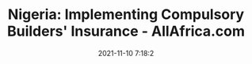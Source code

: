 ---
"title": "Nigeria: Implementing Compulsory Builders' Insurance - AllAfrica.com"
"date": "2021-11-10 7:18:2"
"feed_name": "GOOGLENEWSCONSTRUCTION"
"feed_website": "https://news.google.com/search?q=construction%2Bincident&hl=en-US&gl=US&ceid=US:en"
"feed_rss": "https://news.google.com/rss/search?q=construction%2Bincident&hl=en-US&gl=US&ceid=US:en"
"link": "https://allafrica.com/stories/202111100096.html"
"source": "{'href': 'https://allafrica.com', 'title': 'AllAfrica.com'}"
"file": "_posts/2021-1-1-23f42c36a7fdfb647b4c4e85950bd4edcf8b8ef3.md"
"accident": "0"
"drilling": "0"
"dead": "0"
"injured": "0"
"arrested": "0"
"place": "unknown place"
"where": "unknown site"
"causes": "unknown"
"place_uri": "unknown place"
---